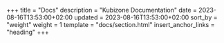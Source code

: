+++
title = "Docs"
description = "Kubizone Documentation"
date = 2023-08-16T13:53:00+02:00
updated = 2023-08-16T13:53:00+02:00
sort_by = "weight"
weight = 1
template = "docs/section.html"
insert_anchor_links = "heading"
+++

